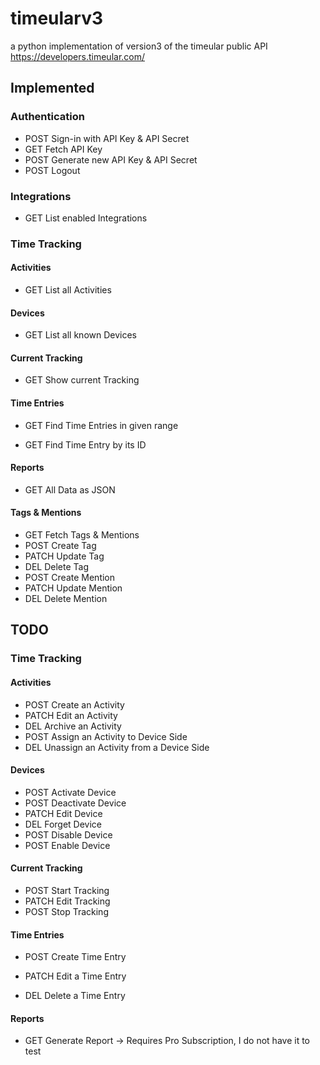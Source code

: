 # timeularv3

a python implementation of version3 of the timeular public API https://developers.timeular.com/

## Implemented
### Authentication
- POST Sign-in with API Key & API Secret
- GET Fetch API Key
- POST Generate new API Key & API Secret
- POST Logout

### Integrations
- GET List enabled Integrations

### Time Tracking
#### Activities
- GET List all Activities

#### Devices
- GET List all known Devices

#### Current Tracking
- GET Show current Tracking

#### Time Entries
- GET Find Time Entries in given range

- GET Find Time Entry by its ID


#### Reports
- GET All Data as JSON

#### Tags & Mentions
- GET Fetch Tags & Mentions
- POST Create Tag
- PATCH Update Tag
- DEL Delete Tag
- POST Create Mention
- PATCH Update Mention
- DEL Delete Mention


## TODO

### Time Tracking
#### Activities
- POST Create an Activity
- PATCH Edit an Activity
- DEL Archive an Activity
- POST Assign an Activity to Device Side
- DEL Unassign an Activity from a Device Side

#### Devices
- POST Activate Device
- POST Deactivate Device
- PATCH Edit Device
- DEL Forget Device
- POST Disable Device
- POST Enable Device

#### Current Tracking
- POST Start Tracking
- PATCH Edit Tracking
- POST Stop Tracking

#### Time Entries
- POST Create Time Entry

- PATCH Edit a Time Entry
- DEL Delete a Time Entry

#### Reports
- GET Generate Report -> Requires Pro Subscription, I do not have it to test
